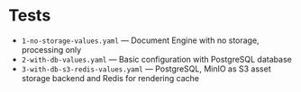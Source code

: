 # Tests

* `1-no-storage-values.yaml` — Document Engine with no storage, processing only
* `2-with-db-values.yaml` — Basic configuration with PostgreSQL database
* `3-with-db-s3-redis-values.yaml` — PostgreSQL, MinIO as S3 asset storage backend and Redis for rendering cache
